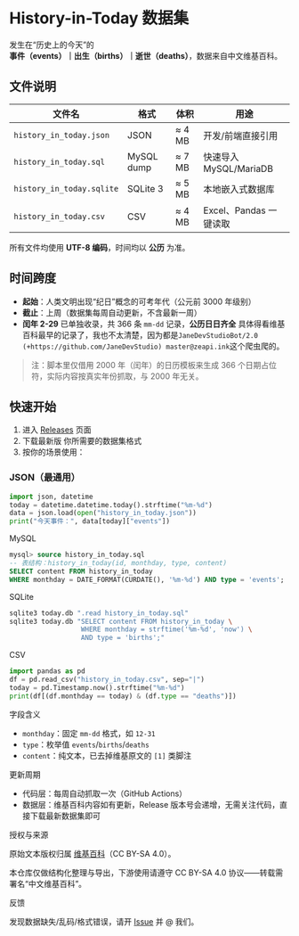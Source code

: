 # History-in-Today 数据集

发生在“历史上的今天”的  
**事件（events）｜出生（births）｜逝世（deaths）**，数据来自中文维基百科。

## 文件说明

| 文件名 | 格式 | 体积 | 用途 |
|----|----|----|----|
| `history_in_today.json` | JSON | ≈ 4 MB | 开发/前端直接引用 |
| `history_in_today.sql` | MySQL dump | ≈ 7 MB | 快速导入 MySQL/MariaDB |
| `history_in_today.sqlite` | SQLite 3 | ≈ 5 MB | 本地嵌入式数据库 |
| `history_in_today.csv` | CSV | ≈ 4 MB | Excel、Pandas 一键读取 |

所有文件均使用 **UTF-8 编码**，时间均以 **公历** 为准。

## 时间跨度

- **起始**：人类文明出现“纪日”概念的可考年代（公元前 3000 年级别）  
- **截止**：上周（数据集每周自动更新，不含最新一周）  
- **闰年 2-29** 已单独收录，共 366 条 `mm-dd` 记录，**公历日日齐全**
具体得看维基百科最早的记录了，我也不太清楚，因为都是`JaneDevStudioBot/2.0 (+https://github.com/JaneDevStudio) master@zeapi.ink`这个爬虫爬的。

> 注：脚本里仅借用 2000 年（闰年）的日历模板来生成 366 个日期占位符，实际内容按真实年份抓取，与 2000 年无关。

## 快速开始

1. 进入 [Releases](https://github.com/JaneDevStudio/History-in-Today-Data-set/releases) 页面
2. 下载最新版 你所需要的数据集格式
3. 按你的场景使用：

### JSON（最通用）
```python
import json, datetime
today = datetime.datetime.today().strftime("%m-%d")
data = json.load(open("history_in_today.json"))
print("今天事件：", data[today]["events"])
```

MySQL

```sql
mysql> source history_in_today.sql
-- 表结构：history_in_today(id, monthday, type, content)
SELECT content FROM history_in_today
WHERE monthday = DATE_FORMAT(CURDATE(), '%m-%d') AND type = 'events';
```

SQLite

```bash
sqlite3 today.db ".read history_in_today.sql"
sqlite3 today.db "SELECT content FROM history_in_today \
                  WHERE monthday = strftime('%m-%d', 'now') \
                  AND type = 'births';"
```

CSV

```python
import pandas as pd
df = pd.read_csv("history_in_today.csv", sep="|")
today = pd.Timestamp.now().strftime("%m-%d")
print(df[(df.monthday == today) & (df.type == "deaths")])
```

字段含义

- `monthday`：固定 `mm-dd` 格式，如 `12-31`
- `type`：枚举值 `events`/`births`/`deaths`
- `content`：纯文本，已去掉维基原文的 `[1]` 类脚注

更新周期

- 代码层：每周自动抓取一次（GitHub Actions）
- 数据层：维基百科内容如有更新，Release 版本号会递增，无需关注代码，直接下载最新数据集即可

授权与来源

原始文本版权归属 [维基百科](https://zh.wikipedia.org)（CC BY-SA 4.0）。

本仓库仅做结构化整理与导出，下游使用请遵守 CC BY-SA 4.0 协议——转载需署名“中文维基百科”。

反馈

发现数据缺失/乱码/格式错误，请开 [Issue](https://github.com/JaneDevStudio/History-in-Today-Data-set/issues) 并 @ 我们。